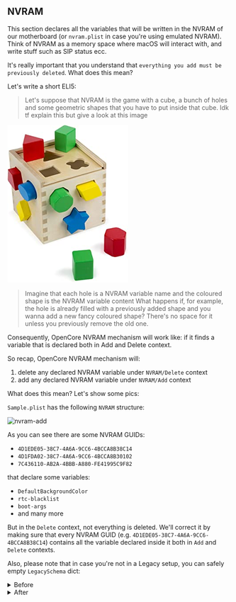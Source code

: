 ## NVRAM

This section declares all the variables that will be written in the NVRAM of our motherboard (or `nvram.plist` in case you're using emulated NVRAM). Think of NVRAM as a memory space where macOS will interact with, and write stuff such as SIP status ecc.

It's really important that you understand that `everything you add must be previously deleted`. What does this mean?

Let's write a short ELI5:

> Let's suppose that NVRAM is the game with a cube, a bunch of holes and some geometric shapes that you have to put inside that cube. Idk tf explain this but give a look at this image


![](/.assets/images/misc/eli5_gamecube.jpg)

> Imagine that each hole is a NVRAM variable name and the coloured shape is the NVRAM variable content
> What happens if, for example, the hole is already filled with a previously added shape and you wanna add a new fancy coloured shape? There's no space for it unless you previously remove the old one.


Consequently, OpenCore NVRAM mechanism will work like: if it finds a variable that is declared both in Add and Delete context.

So recap, OpenCore NVRAM mechanism will:

1. delete any declared NVRAM variable under `NVRAM/Delete` context
2. add any declared NVRAM variable under `NVRAM/Add` context

What does this mean? Let's show some pics:

`Sample.plist` has the following `NVRAM` structure:

![nvram-add](/.assets/images/before/nvram.png)

As you can see there are some NVRAM GUIDs:

- `4D1EDE05-38C7-4A6A-9CC6-4BCCA8B38C14`
- `4D1FDA02-38C7-4A6A-9CC6-4BCCA8B30102`
- `7C436110-AB2A-4BBB-A880-FE41995C9F82`

that declare some variables:

- `DefaultBackgroundColor`
- `rtc-blacklist`
- `boot-args`
- and many more

But in the `Delete` context, not everything is deleted. We'll correct it by making sure that every NVRAM GUID (e.g. `4D1EDE05-38C7-4A6A-9CC6-4BCCA8B38C14`) contains all the variable declared inside it both in `Add` and `Delete` contexts.

Also, please note that in case you're not in a Legacy setup, you can safely empty `LegacySchema` dict:

<details>
<summary>Before</summary>

![legacy_schema](/.assets/images/before/legacy_nvram.png)
</details>

<details>
<summary>After</summary>

![legacy_schema](/.assets/images/after/legacy_nvram.png)
</details>